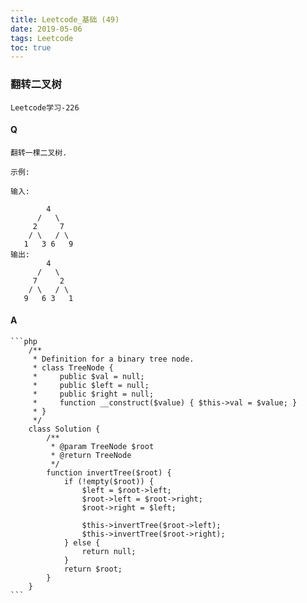 ```yaml
---
title: Leetcode_基础 (49)
date: 2019-05-06
tags: Leetcode
toc: true
---
```


### 翻转二叉树
    Leetcode学习-226

<!-- more -->

#### Q
    翻转一棵二叉树.

    示例: 

    输入: 

            4
          /   \
         2     7
        / \   / \
       1   3 6   9
    输出: 
            4
          /   \
         7     2
        / \   / \
       9   6 3   1

#### A
    ```php
        /**
         * Definition for a binary tree node.
         * class TreeNode {
         *     public $val = null;
         *     public $left = null;
         *     public $right = null;
         *     function __construct($value) { $this->val = $value; }
         * }
         */
        class Solution {
            /**
             * @param TreeNode $root
             * @return TreeNode
             */
            function invertTree($root) {
                if (!empty($root)) {
                    $left = $root->left;
                    $root->left = $root->right;
                    $root->right = $left;
                    
                    $this->invertTree($root->left);
                    $this->invertTree($root->right);
                } else {
                    return null;
                }
                return $root;
            }
        }
    ```
